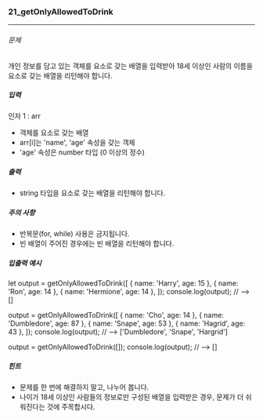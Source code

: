 ### 21_getOnlyAllowedToDrink

***

###### 문제 

개인 정보를 담고 있는 객체를 요소로 갖는 배열을 입력받아 18세 이상인 사람의 이름을 요소로 갖는 배열을 리턴해야 합니다.

##### 입력

인자 1 : arr
- 객체를 요소로 갖는 배열
- arr[i]는 'name', 'age' 속성을 갖는 객체
- 'age' 속성은 number 타입 (0 이상의 정수)

##### 출력

- string 타입을 요소로 갖는 배열을 리턴해야 합니다.

##### 주의 사항

- 반복문(for, while) 사용은 금지됩니다.
- 빈 배열이 주어진 경우에는 빈 배열을 리턴해야 합니다.

##### 입출력 예시

let output = getOnlyAllowedToDrink([
  { name: 'Harry', age: 15 },
  { name: 'Ron', age: 14 },
  { name: 'Hermione', age: 14 },
]);
console.log(output); // --> []

output = getOnlyAllowedToDrink([
  { name: 'Cho', age: 14 },
  { name: 'Dumbledore', age: 87 },
  { name: 'Snape', age: 53 },
  { name: 'Hagrid', age: 43 },
]);
console.log(output); // --> ['Dumbledore', 'Snape', 'Hargrid']

output = getOnlyAllowedToDrink([]);
console.log(output); // --> []

##### 힌트

- 문제를 한 번에 해결하지 말고, 나누어 봅니다.
- 나이가 18세 이상인 사람들의 정보로만 구성된 배열을 입력받은 경우, 문제가 더 쉬워진다는 것에 주목합시다.